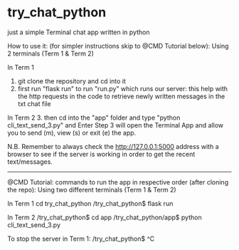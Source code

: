# try_chat_python
just a simple Terminal chat app written in python

How to use it: (for simpler instructions skip to @CMD Tutorial below):
Using 2 terminals (Term 1 & Term 2)

In Term 1
1. git clone the repository and cd into it
2. first run "flask run" to run "run.py" which runs our server: this help with the http requests in the code to retrieve newly written messages in the txt chat file

In Term 2
3. then cd into the "app" folder and type "python cli_text_send_3.py" and Enter
Step 3 will open the Terminal App and allow you to send (m), view (s) or exit (e) the app.

N.B. Remember to always check the http://127.0.0.1:5000 address with a browser to see if the server is working in order to get the recent text/messages.

____________________________________________________________________________________________
@CMD Tutorial:
commands to run the app in respective order (after cloning the repo):
Using two different terminals (Term 1 & Term 2)

In Term 1
cd try_chat_python
/try_chat_python$ flask run

In Term 2
/try_chat_python$ cd app
/try_chat_python/app$ python cli_text_send_3.py


To stop the server in Term 1:
/try_chat_python$ ^C
